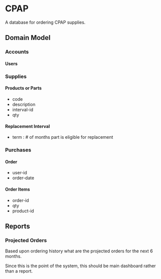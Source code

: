 # CPAP

A database for ordering CPAP supplies.

## Domain Model

### Accounts

#### Users

### Supplies

#### Products or Parts
* code
* description
* interval-id
* qty

#### Replacement Interval
* term : # of months part is eligible for replacement

### Purchases

#### Order
* user-id
* order-date

#### Order Items
* order-id
* qty
* product-id


## Reports
### Projected Orders
Based upon ordering history what are the projected orders for the next
6 months.

Since this is the point of the system, this should be main dashboard rather
than a report.


